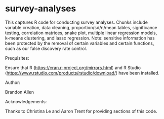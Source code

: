 # survey-analyses
This captures R code for conducting survey analyses. Chunks include variable creation, data cleaning, proportion/sd/n/mean tables, significance testing, correlation matrices, snake plot, multiple linear regression models, k-means clustering, and lasso regression. Note: sensitive information has been protected by the removal of certain variables and certain functions, such as our false discovery rate control.

Prequisites:

Ensure that R (https://cran.r-project.org/mirrors.html) and R Studio (https://www.rstudio.com/products/rstudio/download/) have been installed.

Author:

Brandon Allen

Acknowledgements:

Thanks to Christina Le and Aaron Trent for providing sections of this code.
